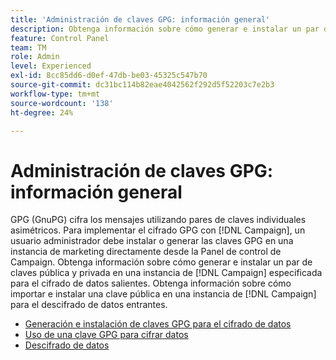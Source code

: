 ```yaml
---
title: 'Administración de claves GPG: información general'
description: Obtenga información sobre cómo generar e instalar un par de claves pública y privada en una instancia de  [!DNL Campaign] especificada para el cifrado de datos salientes. Obtenga información sobre cómo importar e instalar una clave pública en una instancia de  [!DNL Campaign]  para el descifrado de datos entrantes.
feature: Control Panel
team: TM
role: Admin
level: Experienced
exl-id: 8cc85dd6-d0ef-47db-be03-45325c547b70
source-git-commit: dc31bc114b82eae4042562f292d5f52203c7e2b3
workflow-type: tm+mt
source-wordcount: '138'
ht-degree: 24%

---
```


# Administración de claves GPG: información general

GPG (GnuPG) cifra los mensajes utilizando pares de claves individuales asimétricos. Para implementar el cifrado GPG con [!DNL Campaign], un usuario administrador debe instalar o generar las claves GPG en una instancia de marketing directamente desde la Panel de control de Campaign.
Obtenga información sobre cómo generar e instalar un par de claves pública y privada en una instancia de [!DNL Campaign] especificada para el cifrado de datos salientes. Obtenga información sobre cómo importar e instalar una clave pública en una instancia de [!DNL Campaign] para el descifrado de datos entrantes.

* [Generación e instalación de claves GPG para el cifrado de datos](./generate-and-install-gpg-keys-for-data-encryption.md)
* [Uso de una clave GPG para cifrar datos](./use-a-gpg-key-to-encrypt-data.md)
* [Descifrado de datos](./decrypt-data.md)
